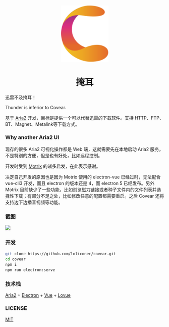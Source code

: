 <p align="center"><img width="150" src="./public/img/logo.svg"></p>

<h1 align="center">掩耳</h1>

迅雷不及掩耳！

Thunder is inferior to Covear.

基于 [Aria2](https://aria2.github.io/) 开发，目标是提供一个可以代替迅雷的下载软件。支持 HTTP、FTP、BT、Magnet、Metalink等下载方式。

### Why another Aria2 UI
现存的很多 Aria2 可视化操作都是 Web 端，这就需要先在本地启动 Aria2 服务，不是特别的方便，但是也有好处，比如远程控制。

开发时受到 [Motrix](https://motrix.app/) 的诸多启发，在此表示感谢。

决定自己开发的原因也是因为 Motrix 使用的 electron-vue 已经过时，无法配合 vue-cli3 开发，而且 electron 的版本还是 4，而 electron 5 已经发布。另外 Motrix 目前缺少了一些功能，比如浏览磁力链接或者种子文件内的文件列表并选择性下载；有部分不足之处，比如修改任意的配置都需要重启。之后 Covear 还将支持边下边播音视频等功能。

### 截图
![](http://wx4.sinaimg.cn/large/0060lm7Tly1g2uf7yts4fj31hc0s9jsm.jpg)

### 开发
```bash
git clone https://github.com/loliconer/covear.git
cd covear
npm i
npm run electron:serve
```

### 技术栈
[Aria2](https://aria2.github.io/) + [Electron](https://electronjs.org/) + [Vue](https://vuejs.org/) + [Lovue](https://github.com/loliconer/lovue)

### LICENSE
[MIT](https://opensource.org/licenses/MIT)
